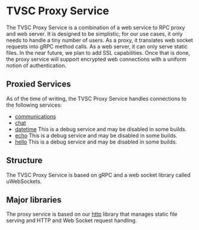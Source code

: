 # TVSC Proxy Service

The TVSC Proxy Service is a combination of a web service to RPC proxy and web server. It is designed to be simplistic; for our use cases, it only needs to handle a tiny number of users. As a proxy, it translates web socket requests into gRPC method calls. As a web server, it can only serve static files. In the near future, we plan to add SSL capabilities. Once that is done, the proxy service will support encrypted web connections with a uniform notion of authentication.

## Proxied Services

As of the time of writing, the TVSC Proxy Service handles connections to the following services:

- [communications](../communications)
- [chat](../chat)
- [datetime](../datetime) This is a debug service and may be disabled in some builds.
- [echo](../echo) This is a debug service and may be disabled in some builds.
- [hello](../hello) This is a debug service and may be disabled in some builds.

## Structure

The TVSC Proxy Service is based on gRPC and a web socket library called uWebSockets.

## Major libraries

The proxy service is based on our [http](../../http) library that manages static file serving and HTTP and Web Socket request handling.

